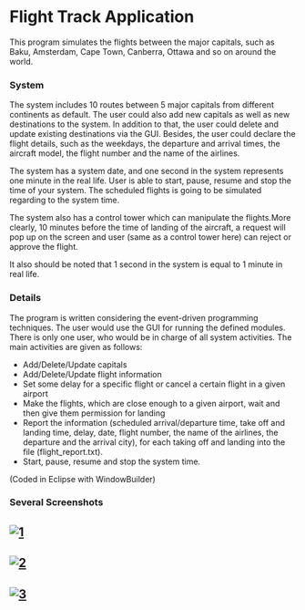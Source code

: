 # Flight Track Application
 This program simulates the flights between the major capitals, such as Baku, Amsterdam, Cape Town, Canberra, Ottawa and so on around the world.

### System
The system includes 10 routes between 5 major capitals from different continents as default. The user could also add new capitals as well as new destinations to the system. In addition to that, the user could delete and update existing destinations via the GUI. Besides, the user could declare the flight details, such as the weekdays, the departure and arrival times, the aircraft model, the flight number and the name of the airlines. 

 The system has a system date, and one second in the system represents one minute in the real life. User is able to start, pause, resume and stop the time of your system. The scheduled flights is going to be simulated regarding to the system time.

The system also has a control tower which can manipulate the flights.More clearly, 10 minutes before the time of landing of the aircraft, a request will pop up on the screen and user (same as a control tower here) can reject or approve the flight.

It also should be noted that 1 second in the system is equal to 1 minute in real life.

### Details
 The program is written considering the event-driven programming techniques. The user would use the GUI for running the defined modules. There is only one user, who would be in charge of all system activities. The main activities are given as follows:
  * Add/Delete/Update capitals
  * Add/Delete/Update flight information
  * Set some delay for a specific flight or cancel a certain flight in a given airport
  * Make the flights, which are close enough to a given airport, wait and then give them permission for landing
  * Report the information (scheduled arrival/departure time, take off and landing time, delay, date, flight number, the name of the airlines, the departure and the arrival city), for each taking off and landing into the file (flight_report.txt).
  * Start, pause, resume and stop the system time.

(Coded in Eclipse with WindowBuilder)

### Several Screenshots

<a href="https://ibb.co/yBGrmTc"><img src="https://i.ibb.co/Pz3dspv/1.png" alt="1" border="0"></a>
--------------------------------------------------------------------------------------------------------
<a href="https://ibb.co/WKH7XTz"><img src="https://i.ibb.co/Sv6HgLm/2.png" alt="2" border="0"></a>
--------------------------------------------------------------------------------------------------------
<a href="https://ibb.co/ww4zHc4"><img src="https://i.ibb.co/2sdk2Zd/3.png" alt="3" border="0"></a>
--------------------------------------------------------------------------------------------------------
